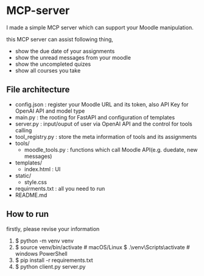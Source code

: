 # MCP-server
I made a simple MCP server which can support your Moodle manipulation.

this MCP server can assist following thing,
- show the due date of your assignments
- show the unread messages from your moodle
- show the uncompleted quizes
- show all courses you take


## File architecture
- config.json  : register your Moodle URL and its token, also API Key for OpenAI API and model type
- main.py   : the rooting for FastAPI and configuration of templates
- server.py : input/ouput of user via OpenAI API and the control for tools calling 
- tool_registry.py  : store the meta information of tools and its assignments
- tools/
  - moodle_tools.py : functions which call Moodle API(e.g. duedate, new messages) 
- templates/
  - index.html  : UI
- static/
  - style.css
- requirments.txt   : all you need to run 
- README.md


## How to run
firstly, please revise your information
1. $ python -m venv venv
2. $ source venv/bin/activate # macOS/Linux
   $ .\venv\Scripts\activate # windows PowerShell
3. $ pip install -r requirements.txt
4. $ python client.py server.py

